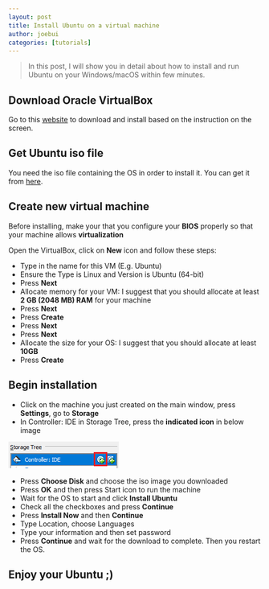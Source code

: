 ```yaml
---
layout: post
title: Install Ubuntu on a virtual machine
author: joebui
categories: [tutorials]
---
```


> In this post, I will show you in detail about how to install and run Ubuntu on your Windows/macOS within few minutes.

## Download Oracle VirtualBox

Go to this [website](https://www.virtualbox.org/wiki/Downloads) to download and install based on the instruction on the screen.

## Get Ubuntu iso file

You need the iso file containing the OS in order to install it. You can get it from [here](http://www.ubuntu.com/download/desktop).

## Create new virtual machine

Before installing, make your that you configure your **BIOS** properly so that your machine allows **virtualization**

Open the VirtualBox, click on **New** icon and follow these steps:

-   Type in the name for this VM (E.g. Ubuntu)
-   Ensure the Type is Linux and Version is Ubuntu (64-bit)
-   Press **Next**
-   Allocate memory for your VM: I suggest that you should allocate at least **2 GB (2048 MB) RAM** for your machine
-   Press **Next**
-   Press **Create**
-   Press **Next**
-   Press **Next**
-   Allocate the size for your OS: I suggest that you should allocate at least **10GB**
-   Press **Create**

## Begin installation

-   Click on the machine you just created on the main window, press **Settings**, go to **Storage**
-   In Controller: IDE in Storage Tree, press the **indicated icon** in below image

![Keyboard](/img/2016-09-17-install-ubuntu/img1.PNG)

-   Press **Choose Disk** and choose the iso image you downloaded
-   Press **OK** and then press Start icon to run the machine
-   Wait for the OS to start and click **Install Ubuntu**
-   Check all the checkboxes and press **Continue**
-   Press **Install Now** and then **Continue**
-   Type Location, choose Languages
-   Type your information and then set password
-   Press **Continue** and wait for the download to complete. Then you restart the OS.

## Enjoy your Ubuntu ;)
